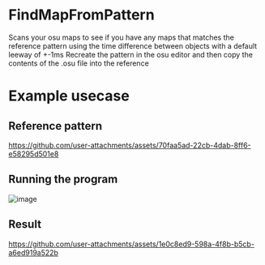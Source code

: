 # FindMapFromPattern
Scans your osu maps to see if you have any maps that matches the reference pattern using the time difference between objects with a default leeway of +-1ms
Recreate the pattern in the osu editor and then copy the contents of the .osu file into the reference

# Example usecase

## Reference pattern
https://github.com/user-attachments/assets/70faa5ad-22cb-4dab-8ff6-e58295d501e8

## Running the program
![image](https://github.com/user-attachments/assets/0191555d-054c-4da7-9797-95aabb1c6be8)

## Result
https://github.com/user-attachments/assets/1e0c8ed9-598a-4f8b-b5cb-a6ed919a522b





